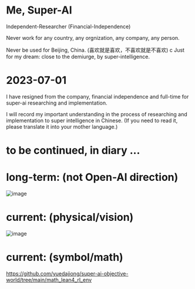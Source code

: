 # Me, Super-AI
  Independent-Researcher    (Financial-Independence)
  
  Never work for any country, any orgnization, any company, any person.
  
  Never be used for Beijing, China. (喜欢就是喜欢，不喜欢就是不喜欢)
  c
  Just for my dream: close to the demiurge, by super-intelligence. 

  
# 2023-07-01

  I have resigned from the company, financial independence and full-time for super-ai researching and implementation.
  
  I will record my important understanding in the process of researching and implementation to super intelligence in Chinese.
  (If you need to read it, please translate it into your mother language.)



# to be continued, in diary ...

# long-term: (not Open-AI direction)
![image](https://github.com/yuedajiong/super-ai/assets/52232153/4b03027c-8030-4f74-9126-da5d5b074f45)


# current: (physical/vision)
![image](https://github.com/yuedajiong/super-ai/assets/52232153/ffed6305-3bf9-46f5-a0a3-371b1185f5d9)

# current: (symbol/math)
https://github.com/yuedajiong/super-ai-objective-world/tree/main/math_lean4_rl_env

